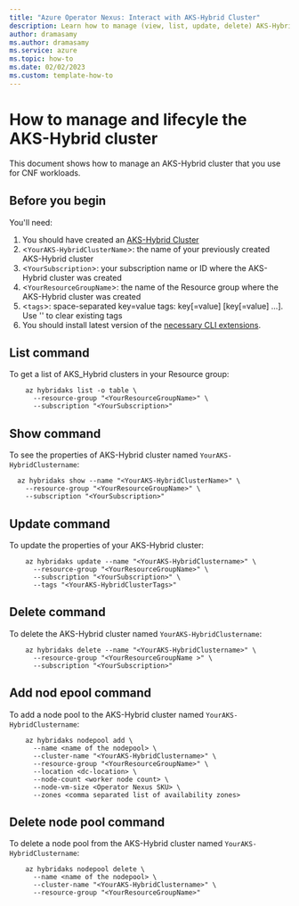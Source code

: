 ```yaml
---
title: "Azure Operator Nexus: Interact with AKS-Hybrid Cluster"
description: Learn how to manage (view, list, update, delete) AKS-Hybrid clusters.
author: dramasamy
ms.author: dramasamy
ms.service: azure 
ms.topic: how-to
ms.date: 02/02/2023
ms.custom: template-how-to
---
```


# How to manage and lifecyle the AKS-Hybrid cluster

This document shows how to manage an AKS-Hybrid cluster that you use for CNF workloads.

## Before you begin

You'll need:

1. You should have created an [AKS-Hybrid Cluster](./quickstarts-tenant-workload-deployment.md#section-k-how-to-create-aks-hybrid-cluster-for-deploying-cnf-workloads)
2. <`YourAKS-HybridClusterName`>: the name of your previously created AKS-Hybrid cluster
3. <`YourSubscription`>: your subscription name or ID where the AKS-Hybrid cluster was created
4. <`YourResourceGroupName`>: the name of the Resource group where the AKS-Hybrid cluster was created
5. <`tags`>: space-separated key=value tags: key[=value] [key[=value] ...]. Use '' to clear existing tags
6. You should install latest version of the
[necessary CLI extensions](./howto-install-cli-extensions.md).

## List command

To get a list of AKS_Hybrid clusters in your Resource group:

```azurecli
    az hybridaks list -o table \
      --resource-group "<YourResourceGroupName>" \
      --subscription "<YourSubscription>"
```

## Show command

To see the properties of AKS-Hybrid cluster named `YourAKS-HybridClustername`:

```azurecli
  az hybridaks show --name "<YourAKS-HybridClusterName>" \
    --resource-group "<YourResourceGroupName>" \
    --subscription "<YourSubscription>"
```

## Update command

To update the properties of your AKS-Hybrid cluster:

```azurecli
    az hybridaks update --name "<YourAKS-HybridClustername>" \
      --resource-group "<YourResourceGroupName>" \
      --subscription "<YourSubscription>" \
      --tags "<YourAKS-HybridClusterTags>"
```

## Delete command

To delete the AKS-Hybrid cluster named `YourAKS-HybridClustername`:

```azurecli
    az hybridaks delete --name "<YourAKS-HybridClustername>" \
      --resource-group "<YourResourceGroupName >" \
      --subscription "<YourSubscription>"
```

## Add nod epool command

To add a node pool to the AKS-Hybrid cluster named `YourAKS-HybridClustername`:
```azurecli
    az hybridaks nodepool add \
      --name <name of the nodepool> \
      --cluster-name "<YourAKS-HybridClustername>" \
      --resource-group "<YourResourceGroupName>" \
      --location <dc-location> \
      --node-count <worker node count> \
      --node-vm-size <Operator Nexus SKU> \
      --zones <comma separated list of availability zones>
```

## Delete node pool command

To delete a node pool from the AKS-Hybrid cluster named `YourAKS-HybridClustername`:

```azurecli
    az hybridaks nodepool delete \
      --name <name of the nodepool> \
      --cluster-name "<YourAKS-HybridClustername>" \
      --resource-group "<YourResourceGroupName>"
```
